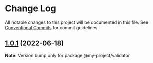 # Change Log

All notable changes to this project will be documented in this file.
See [Conventional Commits](https://conventionalcommits.org) for commit guidelines.

## [1.0.1](https://github.com/prashantvermaiiitb/example-mono-repo/compare/v1.0.0...v1.0.1) (2022-06-18)

**Note:** Version bump only for package @my-project/validator
